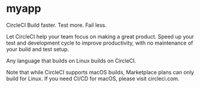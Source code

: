 # myapp
CircleCI
Build faster. Test more. Fail less.

Let CircleCI help your team focus on making a great product. Speed up your test and development cycle to improve productivity, with no maintenance of your build and test setup.

Any language that builds on Linux builds on CircleCI.

Note that while CircleCI supports macOS builds, Marketplace plans can only build for Linux. If you need CI/CD for macOS, please visit circleci.com.
